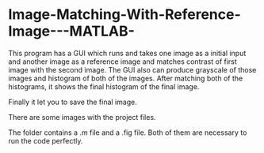 # Image-Matching-With-Reference-Image---MATLAB-
This program has a GUI which runs and takes one image as a initial input and another image as a reference image 
and matches contrast of first image with the second image. 
The GUI also can produce grayscale of those images and histogram of both of the images. 
After matching both of the histograms, it shows the final histogram of the final image. 

Finally it let you to save the final image. 

There are some images with the project files. 

The folder contains a .m file and a .fig file. Both of them are necessary to run the code perfectly. 
